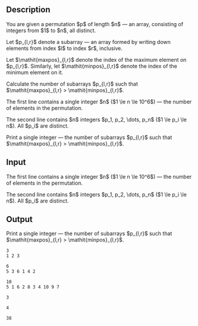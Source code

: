 ## Description

<div><p>You are given a permutation $p$ of length $n$&nbsp;— an array, consisting of integers from $1$ to $n$, all distinct.</p><p>Let $p_{l,r}$ denote a subarray&nbsp;— an array formed by writing down elements from index $l$ to index $r$, inclusive.</p><p>Let $\mathit{maxpos}_{l,r}$ denote the <span class="tex-font-style-bf">index</span> of the maximum element on $p_{l,r}$. Similarly, let $\mathit{minpos}_{l,r}$ denote the index of the minimum element on it.</p><p>Calculate the number of subarrays $p_{l,r}$ such that $\mathit{maxpos}_{l,r} &gt; \mathit{minpos}_{l,r}$.</p></div><div class="input-specification"><p>The first line contains a single integer $n$ ($1 \le n \le 10^6$)&nbsp;— the number of elements in the permutation.</p><p>The second line contains $n$ integers $p_1, p_2, \dots, p_n$ ($1 \le p_i \le n$). All $p_i$ are distinct.</p></div><div class="output-specification"><p>Print a single integer&nbsp;— the number of subarrays $p_{l,r}$ such that $\mathit{maxpos}_{l,r} &gt; \mathit{minpos}_{l,r}$.</p></div>

## Input

<p>The first line contains a single integer $n$ ($1 \le n \le 10^6$)&nbsp;— the number of elements in the permutation.</p><p>The second line contains $n$ integers $p_1, p_2, \dots, p_n$ ($1 \le p_i \le n$). All $p_i$ are distinct.</p>

## Output

<p>Print a single integer&nbsp;— the number of subarrays $p_{l,r}$ such that $\mathit{maxpos}_{l,r} &gt; \mathit{minpos}_{l,r}$.</p>





```input1
3
1 2 3
```




```input2
6
5 3 6 1 4 2
```




```input3
10
5 1 6 2 8 3 4 10 9 7
```




```output1
3
```




```output2
4
```




```output3
38
```


